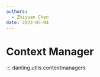 ```yaml
---
authors:
  - Zhiyuan Chen
date: 2022-05-04
---
```


# Context Manager

::: danling.utils.contextmanagers
